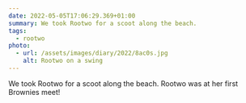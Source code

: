 ```yaml
---
date: 2022-05-05T17:06:29.369+01:00
summary: We took Rootwo for a scoot along the beach.
tags:
  - rootwo
photo:
  - url: /assets/images/diary/2022/8ac0s.jpg
    alt: Rootwo on a swing
---
```

We took Rootwo for a scoot along the beach. Rootwo was at her first Brownies meet!
